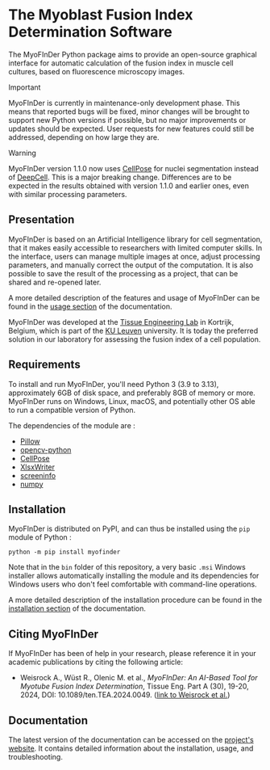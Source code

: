 The Myoblast Fusion Index Determination Software
================================================

The MyoFInDer Python package aims to provide an open-source graphical interface 
for automatic calculation of the fusion index in muscle cell cultures, based on 
fluorescence microscopy images.

> [!IMPORTANT]
> MyoFInDer is currently in maintenance-only development phase. This means that
> reported bugs will be fixed, minor changes will be brought to support new
> Python versions if possible, but no major improvements or updates should be 
> expected. User requests for new features could still be addressed, depending
> on how large they are.

> [!WARNING]
> MyoFInDer version 1.1.0 now uses [CellPose](https://www.cellpose.org/) for 
> nuclei segmentation instead of [DeepCell](https://www.deepcell.org/). This is
> a major breaking change. Differences are to be expected in the results 
> obtained with version 1.1.0 and earlier ones, even with similar processing
> parameters.

Presentation
------------

MyoFInDer is based on an Artificial Intelligence library for cell segmentation, 
that it makes easily accessible to researchers with limited computer skills. In 
the interface, users can manage multiple images at once, adjust processing 
parameters, and manually correct the output of the computation. It is also 
possible to save the result of the processing as a project, that can be shared 
and re-opened later.

A more detailed description of the features and usage of MyoFInDer can be found 
in the 
[usage section](https://tissueengineeringlab.github.io/MyoFInDer/usage.html)
of the documentation.

MyoFInDer was developed at the 
[Tissue Engineering Lab](https://tissueengineering.kuleuven-kulak.be/) in 
Kortrijk, Belgium, which is part of the 
[KU Leuven](https://www.kuleuven.be/kuleuven/) university. It is today the
preferred solution in our laboratory for assessing the fusion index of a cell 
population.

Requirements
------------

To install and run MyoFInDer, you'll need Python 3 (3.9 to 3.13), approximately 
6GB of disk space, and preferably 8GB of memory or more. MyoFInDer runs on 
Windows, Linux, macOS, and potentially other OS able to run a compatible 
version of Python.

The dependencies of the module are :

- [Pillow](https://python-pillow.org/)
- [opencv-python](https://pypi.org/project/opencv-python/)
- [CellPose](https://pypi.org/project/cellpose/)
- [XlsxWriter](https://pypi.org/project/XlsxWriter/)
- [screeninfo](https://pypi.org/project/screeninfo/)
- [numpy](https://numpy.org/)

Installation
------------

MyoFInDer is distributed on PyPI, and can thus be installed using the `pip` 
module of Python :

```console
python -m pip install myofinder
```

Note that in the `bin` folder of this repository, a very basic `.msi` Windows
installer allows automatically installing the module and its dependencies for
Windows users who don't feel comfortable with command-line operations.

A more detailed description of the installation procedure can be found in the 
[installation section](https://tissueengineeringlab.github.io/MyoFInDer/installation.html)
of the documentation.

Citing MyoFInDer
----------------

If MyoFInDer has been of help in your research, please reference it in your 
academic publications by citing the following article:

- Weisrock A., Wüst R., Olenic M. et al., *MyoFInDer: An AI-Based Tool for 
Myotube Fusion Index Determination*, Tissue Eng. Part A (30), 19-20, 2024, 
DOI: 10.1089/ten.TEA.2024.0049. 
([link to Weisrock et al.](https://www.liebertpub.com/doi/10.1089/ten.tea.2024.0049))

Documentation
-------------

The latest version of the documentation can be accessed on the 
[project's website](https://tissueengineeringlab.github.io/MyoFInDer/). It 
contains detailed information about the installation, usage, and 
troubleshooting. 
